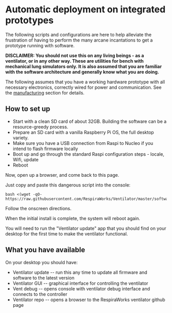 # Automatic deployment on integrated prototypes

The following scripts and configurations are here to help alleviate the frustration of having to perform the many
arcane incantations to get a prototype running with software.

**DISCLAIMER: You should not use this on any living beings - as a ventilator, or in any other way.
These are utilities for bench with mechanical lung simulators only.
It is also assumed that you are familiar with the software architecture and generally know what you are doing.**

The following assumes that you have a working hardware prototype with all necessary electronics, correctly wired for
power and communication. See the [manufacturing](../../../manufacturing) section for details.

## How to set up

* Start with a clean SD card of about 32GB. Building the software can be a resource-greedy process.
* Prepare an SD card with a vanilla Raspberry Pi OS, the full desktop variety.
* Make sure you have a USB connection from Raspi to Nucleo if you intend to flash firmware locally
* Boot up and go through the standard Raspi configuration steps - locale, Wifi, update
* Reboot

Now, open up a browser, and come back to this page.

Just copy and paste this dangerous script into the console:

```
bash <(wget -qO- https://raw.githubusercontent.com/RespiraWorks/Ventilator/master/software/utils/rpi_config/bootstrap.sh)
```

Follow the onscreen directions.

When the initial install is complete, the system will reboot again.

You will need to run the "Ventilator update" app that you should find on your desktop for the first time to make the
ventilator functional.

## What you have available

On your desktop you should have:
* Ventilator update -- run this any time to update all firmware and software to the latest version
* Ventilator GUI -- graphical interface for controlling the ventilator
* Vent debug -- opens console with ventilator debug interface and connects to the controller
* Ventilator repo -- opens a browser to the RespiraWorks ventilator github page
